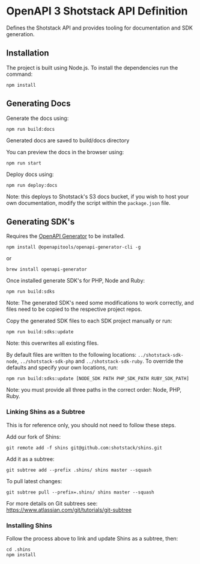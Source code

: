 # OpenAPI 3 Shotstack API Definition

Defines the Shotstack API and provides tooling for documentation and SDK generation.

## Installation

The project is built using Node.js. To install the dependencies run the command:

```
npm install
```

## Generating Docs

Generate the docs using:

```
npm run build:docs
```

Generated docs are saved to build/docs directory

You can preview the docs in the browser using:

```
npm run start
```

Deploy docs using:

```
npm run deploy:docs
```

Note: this deploys to Shotstack's S3 docs bucket, if you wish to host your own documentation, modify the script within
the `package.json` file.


## Generating SDK's

Requires the [OpenAPI Generator](https://openapi-generator.tech/) to be installed.

```
npm install @openapitools/openapi-generator-cli -g
```

or

```
brew install openapi-generator
```

Once installed generate SDK's for PHP, Node and Ruby:

```
npm run build:sdks
```

Note: The generated SDK's need some modifications to work correctly, and files need to be copied to the respective
project repos.

Copy the generated SDK files to each SDK project manually or run:

```
npm run build:sdks:update
```

Note: this overwrites all existing files.

By default files are written to the following locations: `../shotstack-sdk-node`, `../shotstack-sdk-php` and
`../shotstack-sdk-ruby`. To override the defaults and specify your own locations, run:

```
npm run build:sdks:update [NODE_SDK PATH PHP_SDK_PATH RUBY_SDK_PATH]
```

Note: you must provide all three paths in the correct order: Node, PHP, Ruby.

### Linking Shins as a Subtree

This is for reference only, you should not need to follow these steps.

Add our fork of Shins:
```
git remote add -f shins git@github.com:shotstack/shins.git
```

Add it as a subtree:
```
git subtree add --prefix .shins/ shins master --squash
```

To pull latest changes:
```
git subtree pull --prefix=.shins/ shins master --squash
```

For more details on Git subtrees see: https://www.atlassian.com/git/tutorials/git-subtree

### Installing Shins

Follow the process above to link and update Shins as a subtree, then:

```
cd .shins
npm install
```
